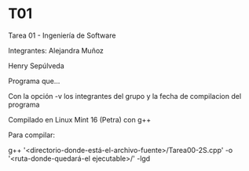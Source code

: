 T01
===

Tarea 01 - Ingeniería de Software

Integrantes:
Alejandra Muñoz

Henry Sepúlveda


Programa que...

Con la opción -v los integrantes del grupo y la fecha de compilacion del programa


Compilado en Linux Mint 16 (Petra) con g++

Para compilar: 

g++ '<directorio-donde-está-el-archivo-fuente>/Tarea00-2S.cpp' -o '<ruta-donde-quedará-el ejecutable>/<nombre-del-ejecutable>' -lgd




